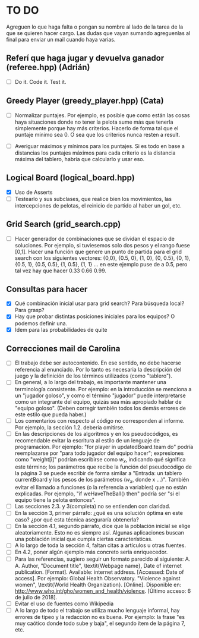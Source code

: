 # TO DO

Agreguen lo que haga falta o pongan su nombre al lado de la tarea de la que se quieren hacer cargo. Las dudas que vayan sumando agreguenlas al final para enviar un mail cuando haya varias.

## Referí que haga jugar y devuelva ganador (referee.hpp) (Adrián)

- [ ]  Do it. Code it. Test it.

## Greedy Player (greedy_player.hpp) (Cata)

- [ ]  Normalizar puntajes. Por ejemplo, es posible que como están las cosas haya situaciones donde no tener la pelota sume más que tenerla simplemente porque hay más criterios. Hacerlo de forma tal que el puntaje mínimo sea 0. O sea que los criterios nunca resten a result.

- [ ] Averiguar máximos y mínimos para los puntajes. Si es todo en base a distancias los puntajes máximos para cada criterio es la distancia máxima del tablero, habría que calcularlo y usar eso.

## Logical Board (logical_board.hpp)

- [X] Uso de Asserts
- [ ] Testearlo y sus subclases, que realice bien los movimientos, las intercepciones de pelotas, el reinicio de partido al haber un gol, etc.

## Grid Search (grid_search.cpp)

- [ ] Hacer generador de combinaciones que se dividan el espacio de soluciones. Por ejemplo, si tuviesemos solo dos pesos y el rango fuese [0,1]. Hacer una función que genere un punto de partida para el grid search con los siguientes vectores: {0,0}, {0.5, 0}, {1, 0}, {0, 0.5}, {0, 1}, {0.5, 1}, {0.5, 0.5}, {1, 0.5}, {1, 1} ... en este ejemplo puse de a 0.5, pero tal vez hay que hacer 0.33 0.66 0.99.

## Consultas para hacer

- [X] Qué combinación inicial usar para grid search? Para búsqueda local? Para grasp?
- [X] Hay que probar distintas posiciones iniciales para los equipos? O podemos definir una.
- [X] Idem para las probabilidades de quite

## Correcciones mail de Carolina

- [ ] El trabajo debe ser autocontenido. En ese sentido, no debe hacerse 
referencia al enunciado. Por lo tanto es necesaria la descripción del 
juego y la definición de los términos utilizados (como "tablero").
- [ ] En general, a lo largo del trabajo, es importante mantener una 
terminología consistente. Por ejemplo: en la introducción se menciona a 
un "jugador goloso", y como el término "jugador" puede interpretarse 
como un integrante del equipo, quizás sea más apropiado hablar de 
"equipo goloso". (Deben corregir también todos los demás errores de este 
estilo que pueda haber.)
- [ ] Los comentarios con respecto al código no corresponden al informe. Por 
ejemplo, la sección 1.2. debería omitirse.
- [ ] En las descripciones de los algoritmos y en los pseudocódigos, es 
recomendable evitar la escritura al estilo de un lenguaje de 
programación. Por ejemplo: "for player in updatedBoard.team do" podría 
reemplazarse por "para todo jugador del equipo hacer"; expresiones como 
"weight[i]" podrían escribirse como $w_x$, indicando qué significa este 
término; los parámetros que recibe la función del pseudocódigo de la 
página 3 se puede escribir de forma similar a "Entrada: un tablero 
currentBoard y los pesos de los parámetros ($w_x$, donde x ...)".
También evitar el llamado a funciones (o la referencia a variables) que 
no están explicadas. Por ejemplo, "if weHaveTheBall() then" podría ser 
"si el equipo tiene la pelota entonces".
- [ ] Las secciones 2.3. y 3(completa) no se entienden con claridad.
- [ ] En la sección 3, primer párrafo: ¿qué es una solución óptima en este 
caso? ¿por qué esta técnica aseguraría obtenerla?
- [ ] En la sección 4.1, segundo párrafo, dice que la población inicial se 
elige aleatoriamente. Esto no es siempre así. Algunas aplicaciones 
buscan una población inicial que cumpla ciertas características.
- [ ] A lo largo de toda la sección 4, faltan citas a artículos u otras 
fuentes.
- [ ] En 4.2, poner algún ejemplo más concreto sería enriquecedor.
- [ ] Para las referencias, sugiero seguir un formato parecido al siguiente: 
A. A. Author, "Document title", \textit{Webpage name}, Date of internet 
publication. [Format]. Available: internet address. [Accessed: Date of 
access]. Por ejemplo: Global Health Observatory. "Violence against 
women", \textit{World Health Organization}. [Online]. Disponible en: 
http://www.who.int/gho/women_and_health/violence. [Último acceso: 6 de 
julio de 2018].
- [ ] Evitar el uso de fuentes como Wikipedia
- [ ] A lo largo de todo el trabajo se utiliza mucho lenguaje informal, hay 
errores de tipeo y la redacción no es buena. Por ejemplo: la frase "es 
muy caótico donde todo sube y baja", el segundo ítem de la página 7, 
etc.